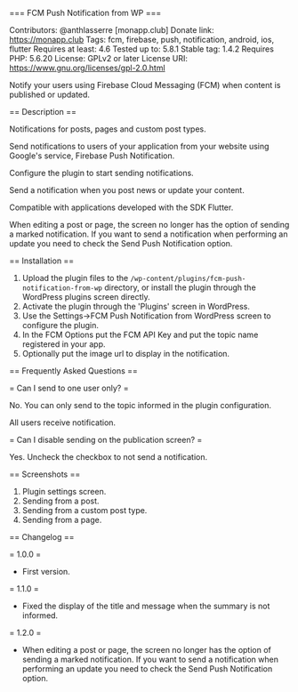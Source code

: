 === FCM Push Notification from WP ===

Contributors: @anthlasserre [monapp.club]
Donate link: <https://monapp.club>
Tags: fcm, firebase, push, notification, android, ios, flutter
Requires at least: 4.6
Tested up to: 5.8.1
Stable tag: 1.4.2
Requires PHP: 5.6.20
License: GPLv2 or later
License URI: <https://www.gnu.org/licenses/gpl-2.0.html>

Notify your users using Firebase Cloud Messaging (FCM) when content is published or updated.

== Description ==

Notifications for posts, pages and custom post types.

Send notifications to users of your application from your website using Google's service, Firebase Push Notification.

Configure the plugin to start sending notifications.

Send a notification when you post news or update your content.

Compatible with applications developed with the SDK Flutter.

When editing a post or page, the screen no longer has the option of sending a marked notification. If you want to send a notification when performing an update you need to check the Send Push Notification option.

== Installation ==

1. Upload the plugin files to the `/wp-content/plugins/fcm-push-notification-from-wp` directory, or install the plugin through the WordPress plugins screen directly.
2. Activate the plugin through the 'Plugins' screen in WordPress.
3. Use the Settings->FCM Push Notification from WordPress screen to configure the plugin.
4. In the FCM Options put the FCM API Key and put the topic name registered in your app.
5. Optionally put the image url to display in the notification.

== Frequently Asked Questions ==

= Can I send to one user only? =

No. You can only send to the topic informed in the plugin configuration.

All users receive notification.

= Can I disable sending on the publication screen? =

Yes. Uncheck the checkbox to not send a notification.

== Screenshots ==

1. Plugin settings screen.
2. Sending from a post.
3. Sending from a custom post type.
4. Sending from a page.

== Changelog ==

= 1.0.0 =

* First version.

= 1.1.0 =

* Fixed the display of the title and message when the summary is not informed.

= 1.2.0 =

* When editing a post or page, the screen no longer has the option of sending a marked notification. If you want to send a notification when performing an update you need to check the Send Push Notification option.
